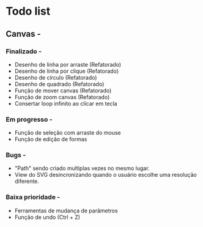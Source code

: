 # Todo list

## Canvas -

### Finalizado -
- Desenho de linha por arraste  (Refatorado)
- Desenho de linha por clique (Refatorado)
- Desenho de círculo (Refatorado)
- Desenho de quadrado (Refatorado)
- Função de mover canvas (Refatorado)
- Função de zoom canvas (Refatorado)
- Consertar loop infinito ao clicar em tecla

### Em progresso -
- Função de seleção com arraste do mouse
- Função de edição de formas

### Bugs -
- "Path" sendo criado multiplas vezes no mesmo lugar.
- View do SVG desincronizando quando o usuário escolhe uma resolução diferente.



### Baixa prioridade -
- Ferramentas de mudança de parâmetros
- Função de undo (Ctrl + Z)